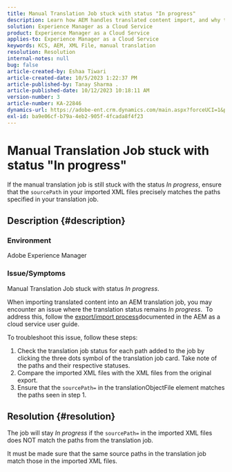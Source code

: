 ```yaml
---
title: Manual Translation Job stuck with status "In progress"
description: Learn how AEM handles translated content import, and why the translation status gets stuck "In progress".
solution: Experience Manager as a Cloud Service
product: Experience Manager as a Cloud Service
applies-to: Experience Manager as a Cloud Service
keywords: KCS, AEM, XML File, manual translation
resolution: Resolution
internal-notes: null
bug: false
article-created-by: Eshaa Tiwari
article-created-date: 10/5/2023 1:22:37 PM
article-published-by: Tanay Sharma .
article-published-date: 10/12/2023 10:18:11 AM
version-number: 3
article-number: KA-22846
dynamics-url: https://adobe-ent.crm.dynamics.com/main.aspx?forceUCI=1&pagetype=entityrecord&etn=knowledgearticle&id=fe0bc93f-8263-ee11-be6e-6045bd0061cb
exl-id: ba9e06cf-b79a-4eb2-905f-4fcada8f4f23
---
```

# Manual Translation Job stuck with status "In progress"


If the manual translation job is still stuck with the status *In progress*, ensure that the `sourcePath` in your imported XML files precisely matches the paths specified in your translation job.

## Description {#description}


### Environment

Adobe Experience Manager



### Issue/Symptoms

Manual Translation Job stuck with status *In progress*.

When importing translated content into an AEM translation job, you may encounter an issue where the translation status remains *In progress*.  To address this, follow the [export/import process](https://experienceleague.adobe.com/docs/experience-manager-cloud-service/content/sites/administering/reusing-content/translation/managing-projects.html#import-export)documented in the AEM as a cloud service user guide.



To troubleshoot this issue, follow these steps:



1. Check the translation job status for each path added to the job by clicking the three dots symbol of the translation job card. Take note of the paths and their respective statuses.
2. Compare the imported XML files with the XML files from the original export.
3. Ensure that the `sourcePath=` in the translationObjectFile element matches the paths seen in step 1.





## Resolution {#resolution}


The job will stay *In progress* if the `sourcePath=` in the imported XML files does NOT match the paths from the translation job.

It must be made sure that the same source paths in the translation job match those in the imported XML files.
